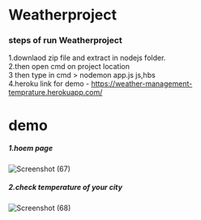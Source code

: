 <h1> Weatherproject</h1>

<h3>steps of run Weatherproject </h3>

1.downlaod zip file and extract in nodejs folder.</br>
2.then open cmd on project location </br>
3 then type in cmd > nodemon app.js js,hbs </br>
4.heroku link for demo - https://weather-management-temprature.herokuapp.com/ </br>

<h1>demo</h1>

<h5>1.hoem page</h5>

![Screenshot (67)](https://user-images.githubusercontent.com/77047596/110146171-40f79800-7e00-11eb-8902-dc4350587a10.png)

<h5>2.check temperature of your city</h5>

![Screenshot (68)](https://user-images.githubusercontent.com/77047596/110146249-5c62a300-7e00-11eb-9bef-5cafc87e8943.png)


